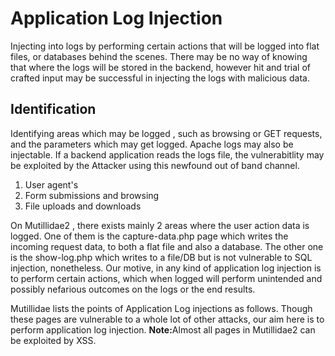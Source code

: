 <h1>Application Log Injection</h1>
<p>
	Injecting into logs by performing certain actions that will be logged into flat files, or databases behind the scenes. There may be no way of knowing that where the logs will be stored in the backend, however hit and trial of crafted input may be successful in injecting the logs with malicious data.
</p>
<h2> Identification</h2>
<p> Identifying areas which may be logged , such as browsing or GET requests, and the parameters which may get logged. Apache logs may also be injectable. If a backend application reads the logs file,  the vulnerabitlity may be exploited by the Attacker using this newfound out of band channel.
	<ol>
		<li>User agent's</li>
		<li>Form submissions and browsing</li>
		<li>File uploads and downloads</li>
	</ol>
On Mutillidae2 , there exists mainly 2 areas where the user action data is logged.
One of them is the capture-data.php page which writes the incoming request data, to both a flat file and also a database. The other one is the show-log.php which writes to a file/DB but is not vulnerable to SQL injection, nonetheless. Our motive, in any kind of application log injection is to perform certain actions, which when logged will perform unintended and possibly nefarious outcomes on the logs or the end results.

Mutillidae lists the points of Application Log injections as follows. Though these pages are vulnerable to a whole lot of other attacks, our aim here is to perform application log injection.
<b>Note:</b>Almost all pages in Mutillidae2 can be exploited by XSS.

